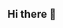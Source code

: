 ## Hi there 👋

<!--
**SDET-Engineer19/SDET-Engineer19** is a ✨ _special_ ✨ repository because its `README.md` (this file) appears on your GitHub profile.

Here are some ideas to get you started:

- 🔭 I’m currently working on Playwright Test Automation Using Python for Both UI & API
- 🌱 I’m currently learning DSA With Python & AWS
- 👯 I’m looking to collaborate on Test Automation With Different Frameworks
- 💬 Ask me about any Test Automation
- 📫 How to reach me: justypedigvijay@gmail.com
- 😄 Pronouns: Digvijay
- ⚡ Fun fact: Very Jovial Person
-->
